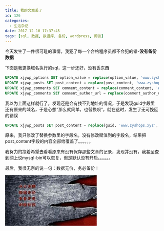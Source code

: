 ```yaml
---
title: 我的文章丢了
id: 126
categories:
  - 生活杂记
date: 2017-12-10 17:37:45
tags: [sql, 数据, 数据库, 备份, wordpress, 闲谈]
---
```


今天发生了一件很可耻的事情，我犯了每一个合格程序员都不会犯的错-**没有备份数据**

下面是我更换域名执行的sql，这一步还好，没有丢东西 
<!--more-->
``` sql 
UPDATE xjywp_options SET option_value = replace(option_value, 'www.zyshops.xyz','www.xiajunyi.com') ;
UPDATE xjywp_posts SET post_content = replace(post_content, 'www.zyshops.xyz','www.xiajunyi.com') ;
UPDATE xjywp_comments SET comment_content = replace(comment_content, 'www.zyshops.xyz','www.xiajunyi.com') ;
UPDATE xjywp_comments SET comment_author_url = replace(comment_author_url, 'www.zyshops.xyz','www.xiajunyi.com')
```
我以为上面这样就行了，发现还是会有找不到地址的情况，于是发现guid字段里还有原来的域名，于是心想“那么就简单，也替换呗”，就在这时，发生了无可挽回的错误
``` sql 
UPDATE xjywp_posts SET post_content = replace(guid, 'www.zyshops.xyz','www.xiajunyi.com')
``` 
原来，我只修改了替换参数里的字段名，没有修改赋值到的字段名，结果把post_content字段的内容全部给覆盖了。。。。。。

我努力的抱着希望去看看原来有没有保存那些文章的记录，发现并没有，我甚至查到网上说mysql-bin可以恢复，但是默认没有开启。。。。。。

最后，我很无奈的说一句：数据无价，务必备份！

![](/img/xjy/sjds001.jpg)